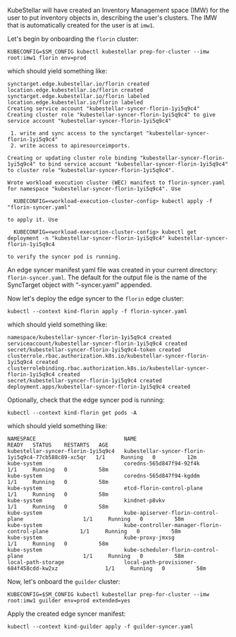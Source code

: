 <!--quickstart-2-apache-example-deployment-c-onboarding-clusters-start-->
KubeStellar will have created an Inventory Management space (IMW)
for the user to put inventory objects in, describing the user's
clusters. The IMW that is automatically created for the user is at
`imw1`.

Let's begin by onboarding the `florin` cluster:

```shell
KUBECONFIG=$SM_CONFIG kubectl kubestellar prep-for-cluster --imw root:imw1 florin env=prod
```

which should yield something like:

``` { .sh .no-copy }
synctarget.edge.kubestellar.io/florin created
location.edge.kubestellar.io/florin created
synctarget.edge.kubestellar.io/florin labeled
location.edge.kubestellar.io/florin labeled
Creating service account "kubestellar-syncer-florin-1yi5q9c4"
Creating cluster role "kubestellar-syncer-florin-1yi5q9c4" to give service account "kubestellar-syncer-florin-1yi5q9c4"

 1. write and sync access to the synctarget "kubestellar-syncer-florin-1yi5q9c4"
 2. write access to apiresourceimports.

Creating or updating cluster role binding "kubestellar-syncer-florin-1yi5q9c4" to bind service account "kubestellar-syncer-florin-1yi5q9c4" to cluster role "kubestellar-syncer-florin-1yi5q9c4".

Wrote workload execution cluster (WEC) manifest to florin-syncer.yaml for namespace "kubestellar-syncer-florin-1yi5q9c4". Use

  KUBECONFIG=<workload-execution-cluster-config> kubectl apply -f "florin-syncer.yaml"

to apply it. Use

  KUBECONFIG=<workload-execution-cluster-config> kubectl get deployment -n "kubestellar-syncer-florin-1yi5q9c4" kubestellar-syncer-florin-1yi5q9c4

to verify the syncer pod is running.
```

An edge syncer manifest yaml file was created in your current directory: `florin-syncer.yaml`. The default for the output file is the name of the SyncTarget object with “-syncer.yaml” appended.

Now let's deploy the edge syncer to the `florin` edge cluster:

  
```shell
kubectl --context kind-florin apply -f florin-syncer.yaml
```

which should yield something like:

``` { .sh .no-copy }
namespace/kubestellar-syncer-florin-1yi5q9c4 created
serviceaccount/kubestellar-syncer-florin-1yi5q9c4 created
secret/kubestellar-syncer-florin-1yi5q9c4-token created
clusterrole.rbac.authorization.k8s.io/kubestellar-syncer-florin-1yi5q9c4 created
clusterrolebinding.rbac.authorization.k8s.io/kubestellar-syncer-florin-1yi5q9c4 created
secret/kubestellar-syncer-florin-1yi5q9c4 created
deployment.apps/kubestellar-syncer-florin-1yi5q9c4 created
```

Optionally, check that the edge syncer pod is running:

```shell
kubectl --context kind-florin get pods -A
```

which should yield something like:

``` { .sh .no-copy }
NAMESPACE                            NAME                                                  READY   STATUS    RESTARTS   AGE
kubestellar-syncer-florin-1yi5q9c4   kubestellar-syncer-florin-1yi5q9c4-77cb588c89-xc5qr   1/1     Running   0          12m
kube-system                          coredns-565d847f94-92f4k                              1/1     Running   0          58m
kube-system                          coredns-565d847f94-kgddm                              1/1     Running   0          58m
kube-system                          etcd-florin-control-plane                             1/1     Running   0          58m
kube-system                          kindnet-p8vkv                                         1/1     Running   0          58m
kube-system                          kube-apiserver-florin-control-plane                   1/1     Running   0          58m
kube-system                          kube-controller-manager-florin-control-plane          1/1     Running   0          58m
kube-system                          kube-proxy-jmxsg                                      1/1     Running   0          58m
kube-system                          kube-scheduler-florin-control-plane                   1/1     Running   0          58m
local-path-storage                   local-path-provisioner-684f458cdd-kw2xz               1/1     Running   0          58m

``` 

Now, let's onboard the `guilder` cluster:

```shell
KUBECONFIG=$SM_CONFIG kubectl kubestellar prep-for-cluster --imw root:imw1 guilder env=prod extended=yes
```

Apply the created edge syncer manifest:

```shell
kubectl --context kind-guilder apply -f guilder-syncer.yaml
```
<!--quickstart-2-apache-example-deployment-c-onboarding-clusters-end-->
